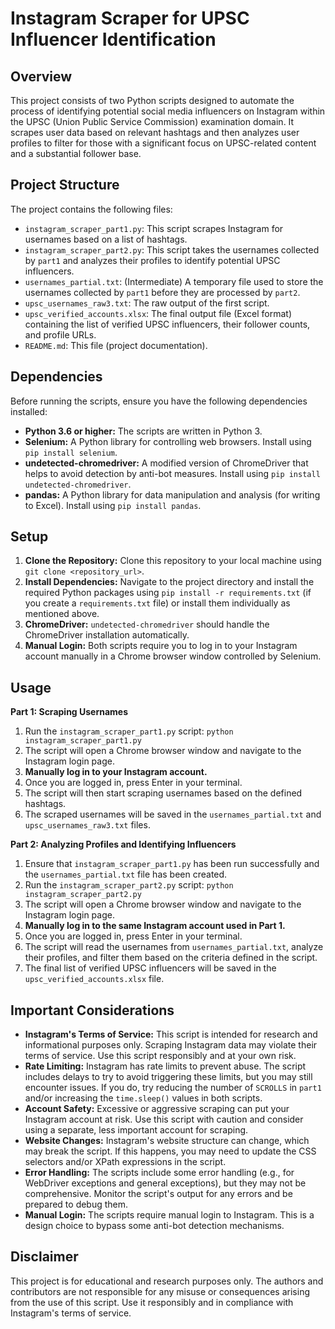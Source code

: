 # Instagram Scraper for UPSC Influencer Identification

## Overview

This project consists of two Python scripts designed to automate the process of identifying potential social media influencers on Instagram within the UPSC (Union Public Service Commission) examination domain.  It scrapes user data based on relevant hashtags and then analyzes user profiles to filter for those with a significant focus on UPSC-related content and a substantial follower base.

## Project Structure

The project contains the following files:

* `instagram_scraper_part1.py`: This script scrapes Instagram for usernames based on a list of hashtags.
* `instagram_scraper_part2.py`: This script takes the usernames collected by `part1` and analyzes their profiles to identify potential UPSC influencers.
* `usernames_partial.txt`: (Intermediate) A temporary file used to store the usernames collected by `part1` before they are processed by `part2`.
* `upsc_usernames_raw3.txt`: The raw output of the first script.
* `upsc_verified_accounts.xlsx`: The final output file (Excel format) containing the list of verified UPSC influencers, their follower counts, and profile URLs.
* `README.md`: This file (project documentation).

## Dependencies

Before running the scripts, ensure you have the following dependencies installed:

* **Python 3.6 or higher:** The scripts are written in Python 3.
* **Selenium:** A Python library for controlling web browsers.  Install using `pip install selenium`.
* **undetected-chromedriver:** A modified version of ChromeDriver that helps to avoid detection by anti-bot measures. Install using `pip install undetected-chromedriver`.
* **pandas:** A Python library for data manipulation and analysis (for writing to Excel). Install using `pip install pandas`.

## Setup

1.  **Clone the Repository:** Clone this repository to your local machine using `git clone <repository_url>`.
2.  **Install Dependencies:** Navigate to the project directory and install the required Python packages using `pip install -r requirements.txt` (if you create a `requirements.txt` file) or install them individually as mentioned above.
3.  **ChromeDriver:** `undetected-chromedriver` should handle the ChromeDriver installation automatically.
4.  **Manual Login:** Both scripts require you to log in to your Instagram account manually in a Chrome browser window controlled by Selenium.

## Usage

**Part 1: Scraping Usernames**

1.  Run the `instagram_scraper_part1.py` script: `python instagram_scraper_part1.py`
2.  The script will open a Chrome browser window and navigate to the Instagram login page.
3.  **Manually log in to your Instagram account.**
4.  Once you are logged in, press Enter in your terminal.
5.  The script will then start scraping usernames based on the defined hashtags.
6.  The scraped usernames will be saved in the `usernames_partial.txt` and `upsc_usernames_raw3.txt` files.

**Part 2: Analyzing Profiles and Identifying Influencers**

1.  Ensure that `instagram_scraper_part1.py` has been run successfully and the `usernames_partial.txt` file has been created.
2.  Run the `instagram_scraper_part2.py` script: `python instagram_scraper_part2.py`
3.  The script will open a Chrome browser window and navigate to the Instagram login page.
4.  **Manually log in to the same Instagram account used in Part 1.**
5.  Once you are logged in, press Enter in your terminal.
6.  The script will read the usernames from `usernames_partial.txt`, analyze their profiles, and filter them based on the criteria defined in the script.
7.  The final list of verified UPSC influencers will be saved in the `upsc_verified_accounts.xlsx` file.

## Important Considerations

* **Instagram's Terms of Service:** This script is intended for research and informational purposes only.  Scraping Instagram data may violate their terms of service.  Use this script responsibly and at your own risk.
* **Rate Limiting:** Instagram has rate limits to prevent abuse.  The script includes delays to try to avoid triggering these limits, but you may still encounter issues.  If you do, try reducing the number of `SCROLLS` in `part1` and/or increasing the `time.sleep()` values in both scripts.
* **Account Safety:** Excessive or aggressive scraping can put your Instagram account at risk.  Use this script with caution and consider using a separate, less important account for scraping.
* **Website Changes:** Instagram's website structure can change, which may break the script.  If this happens, you may need to update the CSS selectors and/or XPath expressions in the script.
* **Error Handling:** The scripts include some error handling (e.g., for WebDriver exceptions and general exceptions), but they may not be comprehensive.  Monitor the script's output for any errors and be prepared to debug them.
* **Manual Login:** The scripts require manual login to Instagram. This is a design choice to bypass some anti-bot detection mechanisms.

## Disclaimer

This project is for educational and research purposes only. The authors and contributors are not responsible for any misuse or consequences arising from the use of this script.  Use it responsibly and in compliance with Instagram's terms of service.
